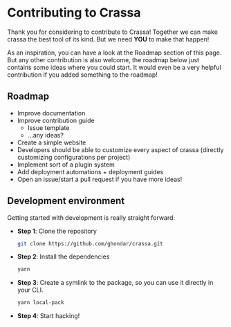 # Contributing to Crassa

Thank you for considering to contribute to Crassa!
Together we can make crassa the best tool of its kind. But we need __YOU__ to make that happen!

As an inspiration, you can have a look at the Roadmap section of this page. But any other contribution is also welcome, the roadmap below just contains some ideas where you could start. It would even be a very helpful contribution if you added something to the roadmap!

##  Roadmap
- Improve documentation
- Improve contribution guide
    - Issue template
    - ...any ideas?
- Create a simple website
- Developers should be able to customize every aspect of crassa (directly customizing configurations per project)
- Implement sort of a plugin system
- Add deployment automations + deployment guides
- Open an issue/start a pull request if you have more ideas!

## Development environment
Getting started with development is really straight forward:
- __Step 1__: Clone the repository
    ```bash
    git clone https://github.com/ghondar/crassa.git
    ```
- __Step 2__: Install the dependencies
    ```bash
    yarn
    ```
- __Step 3__: Create a symlink to the package, so you can use it directly in your CLI.
    ```bash
    yarn local-pack
    ```
- __Step 4__: Start hacking!